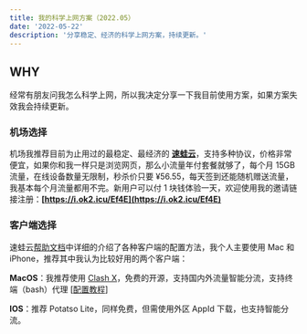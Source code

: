 ```yaml
---
title: 我的科学上网方案（2022.05）
date: '2022-05-22'
description: '分享稳定、经济的科学上网方案，持续更新。'
---
```

## WHY
经常有朋友问我怎么科学上网，所以我决定分享一下我目前使用方案，如果方案失效我会持续更新。

### 机场选择
机场我推荐目前为止用过的最稳定、最经济的 **[速蛙云](https://i.ok2.icu/Ef4E)**，支持多种协议，价格非常便宜，如果你和我一样只是浏览网页，那么小流量年付套餐就够了，每个月 15GB 流量，在线设备数量无限制，秒杀价只要 ¥56.55，每天签到还能随机赠送流量，我基本每个月流量都用不完。新用户可以付 1 块钱体验一天，欢迎使用我的邀请链接注册：**[https://i.ok2.icu/Ef4E](https://i.ok2.icu/Ef4E)**

### 客户端选择
速蛙云[帮助文档](https://suwav2ray.com/super_tools/)中详细的介绍了各种客户端的配置方法，我个人主要使用 Mac 和 iPhone，推荐其中我认为比较好用的两个客户端：

**MacOS**：我推荐使用 [Clash X](https://github.com/yichengchen/clashX/releases)，免费的开源，支持国内外流量智能分流，支持终端（bash）代理 [[配置教程](https://suwav2ray.com/potatso-lite-for-ios/)]

**IOS**：推荐 Potatso Lite，同样免费，但需使用外区 AppId 下载，也支持智能分流。
